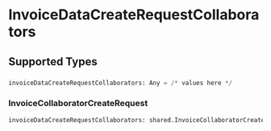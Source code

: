 # InvoiceDataCreateRequestCollaborators


## Supported Types

### 

```python
invoiceDataCreateRequestCollaborators: Any = /* values here */
```

### InvoiceCollaboratorCreateRequest

```python
invoiceDataCreateRequestCollaborators: shared.InvoiceCollaboratorCreateRequest = /* values here */
```

